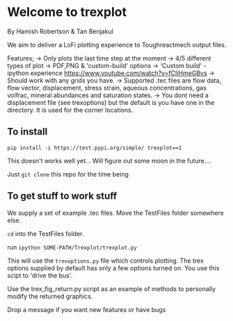 # Welcome to trexplot

By Hamish Robertson & Tan Benjakul

We aim to deliver a LoFi plotting experience to Toughreactmech output files.

Features;
-> Only plots the last time step at the moment
-> 4/5 different types of plot
-> PDF,PNG & 'custom-build' options
-> 'Custom build' - ipython experience https://www.youtube.com/watch?v=fCIjHmeGBvs 
-> Should work with any grids you have.
-> Supported .tec files are flow data, flow vector, displacement, stress strain, aqueous concentrations, gas volfrac, mineral abundances and saturation states.
-> You dont need a displacement file (see trexoptions) but the default is you have one in the directory. It is used for the corner locations.

## To install

`pip install -i https://test.pypi.org/simple/ trexplot==1`

This doesn't works well yet... Will figure out some moon in the future....

Just `git clone` this repo for the time being

## To get stuff to work stuff

We supply a set of example .tec files. Move the TestFiles folder somewhere else.

`cd` into the TestFiles folder.

run `ipython SOME-PATH/Trexplot/trexplot.py`

This will use the `trexoptions.py` file which controls plotting. The trex options supplied by default has only a few options turned on. You use this scipt to 'drive the bus'.

Use the trex_fig_return.py script as an example of methods to personally modify the returned graphics.

Drop a message if you want new features or have bugs
